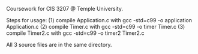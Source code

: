 Coursework for CIS 3207 @ Temple University.

Steps for usage:
(1) compile Application.c with gcc -std=c99 -o application Application.c
(2) compile Timer.c with gcc -std=c99 -o timer Timer.c
(3) compile Timer2.c with gcc -std=c99 -o timer2 Timer2.c

All 3 source files are in the same directory. 
